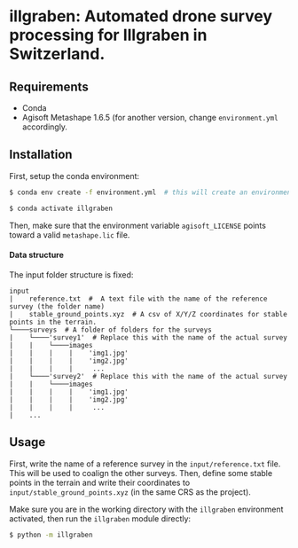 # illgraben: Automated drone survey processing for Illgraben in Switzerland.

## Requirements

* Conda
* Agisoft Metashape 1.6.5 (for another version, change `environment.yml` accordingly.


## Installation
First, setup the conda environment:
```bash
$ conda env create -f environment.yml  # this will create an environment called 'illgraben'

$ conda activate illgraben
```
Then, make sure that the environment variable `agisoft_LICENSE` points toward a valid `metashape.lic` file.

#### Data structure
The input folder structure is fixed:

```
input
|    reference.txt  #  A text file with the name of the reference survey (the folder name)
|    stable_ground_points.xyz  # A csv of X/Y/Z coordinates for stable points in the terrain.
└────surveys  # A folder of folders for the surveys
|    └────'survey1'  # Replace this with the name of the actual survey
|    |    └────images
|    |    |    |    'img1.jpg'
|    |    |    |    'img2.jpg'
|    |    |    |     ...
|    └────'survey2'  # Replace this with the name of the actual survey
|    |    └────images
|    |    |    |    'img1.jpg'
|    |    |    |    'img2.jpg'
|    |    |    |     ...
|    ...
```

## Usage
First, write the name of a reference survey in the `input/reference.txt` file.
This will be used to coalign the other surveys.
Then, define some stable points in the terrain and write their coordinates to `input/stable_ground_points.xyz` (in the same CRS as the project).

Make sure you are in the working directory with the `illgraben` environment activated, then run the `illgraben` module directly:
```bash
$ python -m illgraben
```
